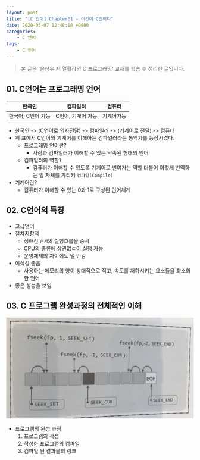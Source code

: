 ```yaml
---
layout: post
title: "[C 언어] Chapter01 - 이것이 C언어다"
date: 2020-03-07 12:48:18 +0900
categories: 
    - C 언어
tags:
    - C 언어
---
```




<!-- more -->

> 본 글은 '윤성우 저 열혈강의 C 프로그래밍' 교재를 학습 후 정리한 글입니다.


## 01. C언어는 프로그래밍 언어

|한국인|컴파일러|컴퓨터|
|:----:|:----:|:----:|
|한국어, C언어 가능|C언어, 기계어 가능|기계어가능|

- 한국인 -> (C언어로 의사전달) -> 컴파일러 -> (기계어로 전달) -> 컴퓨터
- 위 표에서 C언어와 기계어를 이해하는 컴파일러라는 통역가를 등장시켰다.
    - 프로그래밍 언어란?
        - 사람과 컴파일러가 이해할 수 있는 약속된 형태의 언어
    - 컴파일러의 역할?
        - 컴퓨터가 이해할 수 있도록 기계어로 번여가는 역할 더불어 이렇게 번역하는 일 자체를 가리켜 `컴파일(Compile)`
- 기계어란?
    - 컴퓨터가 이해할 수 있는 0과 1로 구성된 언어체계

## 02. C언어의 특징
- 고급언어
- 절차지향적
    - 정해진 `순서`의 실행흐름을 중시
    - CPU의 종류에 상관없ㄷ이 실행 가능
    - 운영체제의 차이에도 덜 민감
- 이식성 좋음
    - 사용하는 메모리의 양이 상대적으로 적고, 속도를 저하시키는 요소들을 최소화한 언어
- 좋은 성능을 보임

## 03. C 프로그램 완성과정의 전체적인 이해
![프로그램의 완성 과정](/assets/C-언어/Chapter24-0001.png)
- 프로그램의 완성 과정
    1. 프로그램의 작성
    2. 작성한 프로그램의 컴파일
    3. 컴파일 된 결과물의 링크
